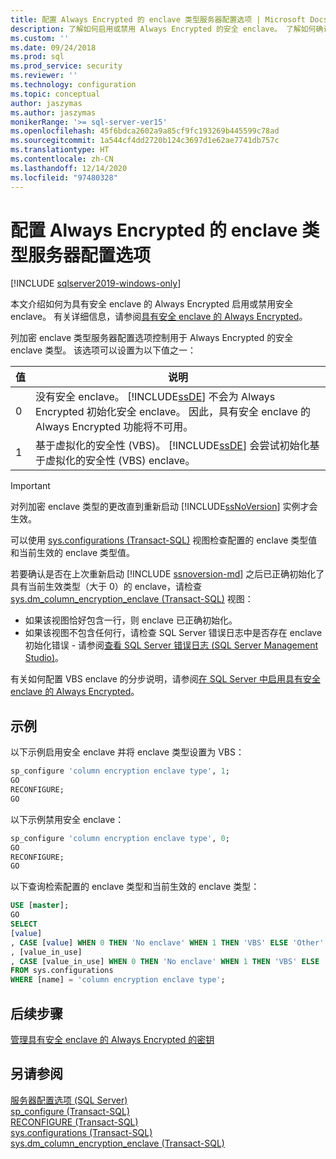 ```yaml
---
title: 配置 Always Encrypted 的 enclave 类型服务器配置选项 | Microsoft Docs
description: 了解如何启用或禁用 Always Encrypted 的安全 enclave。 了解如何确认 enclave 是否已正确初始化。
ms.custom: ''
ms.date: 09/24/2018
ms.prod: sql
ms.prod_service: security
ms.reviewer: ''
ms.technology: configuration
ms.topic: conceptual
author: jaszymas
ms.author: jaszymas
monikerRange: '>= sql-server-ver15'
ms.openlocfilehash: 45f6bdca2602a9a85cf9fc193269b445599c78ad
ms.sourcegitcommit: 1a544cf4dd2720b124c3697d1e62ae7741db757c
ms.translationtype: HT
ms.contentlocale: zh-CN
ms.lasthandoff: 12/14/2020
ms.locfileid: "97480328"
---
```

# <a name="configure-the-enclave-type-for-always-encrypted-server-configuration-option"></a>配置 Always Encrypted 的 enclave 类型服务器配置选项

[!INCLUDE [sqlserver2019-windows-only](../../includes/applies-to-version/sqlserver2019-windows-only.md)]

本文介绍如何为具有安全 enclave 的 Always Encrypted 启用或禁用安全 enclave。 有关详细信息，请参阅[具有安全 enclave 的 Always Encrypted](../../relational-databases/security/encryption/always-encrypted-enclaves.md)。

列加密 enclave 类型服务器配置选项控制用于 Always Encrypted 的安全 enclave 类型。 该选项可以设置为以下值之一：  
  
|值|说明|  
|-------------------|-----------------| 
|0|没有安全 enclave。 [!INCLUDE[ssDE](../../includes/ssde-md.md)] 不会为 Always Encrypted 初始化安全 enclave。 因此，具有安全 enclave 的 Always Encrypted 功能将不可用。|  
|1|基于虚拟化的安全性 (VBS)。 [!INCLUDE[ssDE](../../includes/ssde-md.md)] 会尝试初始化基于虚拟化的安全性 (VBS) enclave。

> [!IMPORTANT]
> 对列加密 enclave 类型的更改直到重新启动 [!INCLUDE[ssNoVersion](../../includes/ssnoversion-md.md)] 实例才会生效。
   
可以使用 [sys.configurations (Transact-SQL)](../../relational-databases/system-catalog-views/sys-configurations-transact-sql.md) 视图检查配置的 enclave 类型值和当前生效的 enclave 类型值。 

若要确认是否在上次重新启动 [!INCLUDE [ssnoversion-md](../../includes/ssnoversion-md.md)] 之后已正确初始化了具有当前生效类型（大于 0）的 enclave，请检查 [sys.dm_column_encryption_enclave (Transact-SQL)](../../relational-databases/system-dynamic-management-views/sys-dm-column-encryption-enclave.md) 视图：
 - 如果该视图恰好包含一行，则 enclave 已正确初始化。 
 - 如果该视图不包含任何行，请检查 SQL Server 错误日志中是否存在 enclave 初始化错误 - 请参阅[查看 SQL Server 错误日志 (SQL Server Management Studio)](../../relational-databases/performance/view-the-sql-server-error-log-sql-server-management-studio.md)。

有关如何配置 VBS enclave 的分步说明，请参阅[在 SQL Server 中启用具有安全 enclave 的 Always Encrypted](../../relational-databases/security/tutorial-getting-started-with-always-encrypted-enclaves.md#step-3-enable-always-encrypted-with-secure-enclaves-in-sql-server)。

## <a name="examples"></a>示例  
 以下示例启用安全 enclave 并将 enclave 类型设置为 VBS：

```sql  
sp_configure 'column encryption enclave type', 1;  
GO  
RECONFIGURE;  
GO  
```  

以下示例禁用安全 enclave：  

```sql  
sp_configure 'column encryption enclave type', 0;  
GO  
RECONFIGURE;  
GO  
```  

以下查询检索配置的 enclave 类型和当前生效的 enclave 类型：

```sql  
USE [master];
GO
SELECT
[value]
, CASE [value] WHEN 0 THEN 'No enclave' WHEN 1 THEN 'VBS' ELSE 'Other' END AS [value_description]
, [value_in_use]
, CASE [value_in_use] WHEN 0 THEN 'No enclave' WHEN 1 THEN 'VBS' ELSE 'Other' END AS [value_in_use_description]
FROM sys.configurations
WHERE [name] = 'column encryption enclave type'; 
```  
## <a name="next-steps"></a>后续步骤
 [管理具有安全 enclave 的 Always Encrypted 的密钥](../../relational-databases/security/encryption/always-encrypted-enclaves-manage-keys.md)

## <a name="see-also"></a>另请参阅  
 [服务器配置选项 (SQL Server)](../../database-engine/configure-windows/server-configuration-options-sql-server.md)   
 [sp_configure &#40;Transact-SQL&#41;](../../relational-databases/system-stored-procedures/sp-configure-transact-sql.md)   
 [RECONFIGURE (Transact-SQL)](../../t-sql/language-elements/reconfigure-transact-sql.md)   
 [sys.configurations (Transact-SQL)](../../relational-databases/system-catalog-views/sys-configurations-transact-sql.md)   
 [sys.dm_column_encryption_enclave (Transact-SQL)](../../relational-databases/system-dynamic-management-views/sys-dm-column-encryption-enclave.md)   
